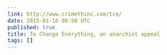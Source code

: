 ```yaml
---
link: http://www.crimethinc.com/tce/
date: 2015-01-16 06:50 UTC
published: true
title: To Change Everything, an anarchist appeal
tags: []
---
```



